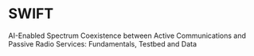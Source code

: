 # SWIFT
AI-Enabled Spectrum Coexistence between Active Communications and Passive Radio Services: Fundamentals, Testbed and Data
